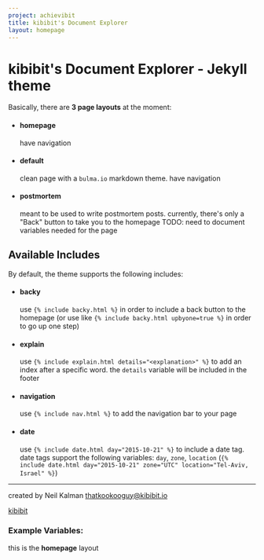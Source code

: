 ```yaml
---
project: achievibit
title: kibibit's Document Explorer
layout: homepage
---
```


# kibibit's Document Explorer - Jekyll theme

Basically, there are **3 page layouts** at the moment:

- #### homepage
  have navigation

- #### default
  clean page with a `bulma.io` markdown theme. have navigation

- #### postmortem
  meant to be used to write postmortem posts.
    currently, there's only a "Back" button to take you to the homepage
  TODO: need to document variables needed for the page

## Available Includes

By default, the theme supports the following includes:

- #### backy
  use `{% include backy.html %}` in order to include a back button to the homepage (or use like `{% include backy.html upbyone=true %}` in order to go up one step)
- #### explain
  use `{% include explain.html details="<explanation>" %}` to add an index after a specific word. the `details` variable will be included in the footer
- #### navigation
  use `{% include nav.html %}` to add the navigation bar to your page
- #### date
  use `{% include date.html day="2015-10-21" %}` to include a date tag.
  date tags support the following variables: `day`, `zone`, `location` (`{% include date.html day="2015-10-21" zone="UTC" location="Tel-Aviv, Israel" %}`)

----

created by Neil Kalman thatkookooguy@kibibit.io

<span class="kb-logo"><a href="http://kibibit.io">kibibit</a></span>


### Example Variables:

this is the **homepage** layout
